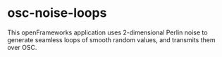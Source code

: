 # osc-noise-loops
This openFrameworks application uses 2-dimensional Perlin noise to generate seamless loops of smooth random values, and transmits them over OSC.
